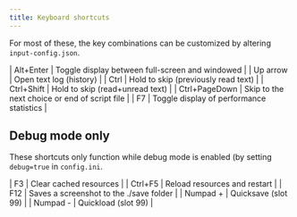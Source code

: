 ```yaml
---
title: Keyboard shortcuts
---
```


For most of these, the key combinations can be customized by altering `input-config.json`.

| Alt+Enter | Toggle display between full-screen and windowed |
| Up arrow | Open text log (history) |
| Ctrl | Hold to skip (previously read text) |
| Ctrl+Shift | Hold to skip (read+unread text) |
| Ctrl+PageDown | Skip to the next choice or end of script file |
| F7 | Toggle display of performance statistics |

## Debug mode only

These shortcuts only function while debug mode is enabled (by setting `debug=true` in `config.ini`.

| F3 | Clear cached resources |
| Ctrl+F5 | Reload resources and restart |
| F12 | Saves a screenshot to the ./save folder |
| Numpad + | Quicksave (slot 99) |
| Numpad - | Quickload (slot 99) |
